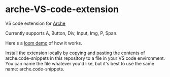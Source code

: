 # arche-VS-code-extension
VS code extension for [Arche](https://github.com/richytong/arche)

Currently supports  A, Button, Div, Input, Img, P, Span.

Here's a [loom demo](https://www.loom.com/share/82338dd3b73445d29ec34921138f55da) of how it works.

Install the extension locally by copying and pasting the contents of arche.code-snippets in this repository to a file in your VS code environment. You can name the file whatever you'd like, but it's best to use the same name: arche.code-snippets.
